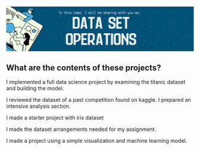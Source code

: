 ![This is an image](4.png)

What are the contents of these projects?
---
I implemented a full data science project by examining the titanic dataset and building the model.


I reviewed the dataset of a past competition found on kaggle. I prepared an intensive analysis section.


I made a starter project with iris dataset


I made the dataset arrangements needed for my assignment.


I made a project using a simple visualization and machine learning model.
